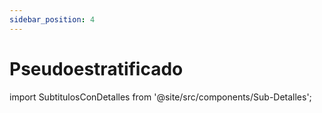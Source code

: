```yaml
---
sidebar_position: 4
---
```

# Pseudoestratificado
import SubtitulosConDetalles from '@site/src/components/Sub-Detalles';

<SubtitulosConDetalles paginaId={5} />